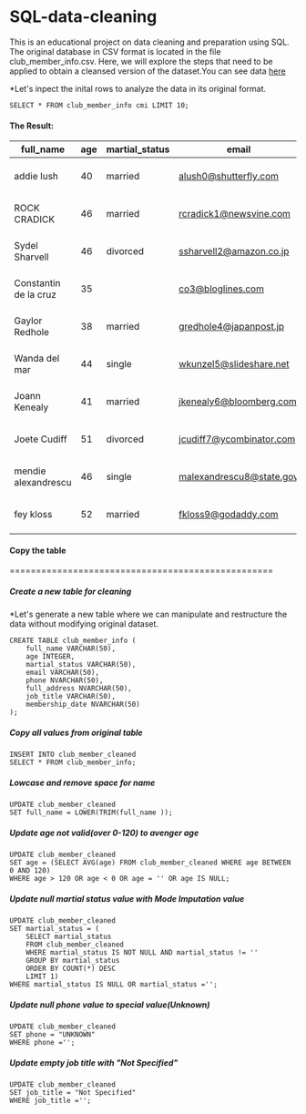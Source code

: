 # SQL-data-cleaning


  This is an educational project on data cleaning and preparation using SQL. The original database in CSV format is located in the file club_member_info.csv. Here, we will explore the steps that need to be applied to obtain a cleansed version of the dataset.You can see data [here](club_member_info.csv)


  *Let's inpect the inital rows to analyze the data in its original format.
```
SELECT * FROM club_member_info cmi LIMIT 10;
```

#### The Result:

|full_name|age|martial_status|email|phone|full_address|job_title|membership_date|
|---------|---|--------------|-----|-----|------------|---------|---------------|
|addie lush|40|married|alush0@shutterfly.com|254-389-8708|3226 Eastlawn Pass,Temple,Texas|Assistant Professor|7/31/2013|
|      ROCK CRADICK|46|married|rcradick1@newsvine.com|910-566-2007|4 Harbort Avenue,Fayetteville,North Carolina|Programmer III|5/27/2018|
|Sydel Sharvell|46|divorced|ssharvell2@amazon.co.jp|702-187-8715|4 School Place,Las Vegas,Nevada|Budget/Accounting Analyst I|10/6/2017|
|Constantin de la cruz|35||co3@bloglines.com|402-688-7162|6 Monument Crossing,Omaha,Nebraska|Desktop Support Technician|10/20/2015|
|  Gaylor Redhole|38|married|gredhole4@japanpost.jp|917-394-6001|88 Cherokee Pass,New York City,New York|Legal Assistant|5/29/2019|
|Wanda del mar       |44|single|wkunzel5@slideshare.net|937-467-6942|10864 Buhler Plaza,Hamilton,Ohio|Human Resources Assistant IV|3/24/2015|
|Joann Kenealy|41|married|jkenealy6@bloomberg.com|513-726-9885|733 Hagan Parkway,Cincinnati,Ohio|Accountant IV|4/17/2013|
|   Joete Cudiff|51|divorced|jcudiff7@ycombinator.com|616-617-0965|975 Dwight Plaza,Grand Rapids,Michigan|Research Nurse|11/16/2014|
|mendie alexandrescu|46|single|malexandrescu8@state.gov|504-918-4753|34 Delladonna Terrace,New Orleans,Louisiana|Systems Administrator III|3/12/1921|
| fey kloss|52|married|fkloss9@godaddy.com|808-177-0318|8976 Jackson Park,Honolulu,Hawaii|Chemical Engineer|11/5/2014|


#### Copy the table 
==================================================
##### Create a new table for cleaning
  *Let's generate a new table where we can manipulate and restructure the data without modifying original dataset.

```
CREATE TABLE club_member_info (
	full_name VARCHAR(50),
	age INTEGER,
	martial_status VARCHAR(50),
	email VARCHAR(50),
	phone NVARCHAR(50),
	full_address NVARCHAR(50),
	job_title VARCHAR(50),
	membership_date NVARCHAR(50)
);
```

##### Copy all values from original table

```
INSERT INTO club_member_cleaned 
SELECT * FROM club_member_info;
```

##### Lowcase and remove space for name

```
UPDATE club_member_cleaned
SET full_name = LOWER(TRIM(full_name ));
```

##### Update age not valid(over 0-120) to avenger age

```
UPDATE club_member_cleaned
SET age = (SELECT AVG(age) FROM club_member_cleaned WHERE age BETWEEN 0 AND 120)
WHERE age > 120 OR age < 0 OR age = '' OR age IS NULL;
```

##### Update null martial status value with Mode Imputation value

```
UPDATE club_member_cleaned
SET martial_status = (
	SELECT martial_status 
	FROM club_member_cleaned
	WHERE martial_status IS NOT NULL AND martial_status != ''
	GROUP BY martial_status
	ORDER BY COUNT(*) DESC
	LIMIT 1)
WHERE martial_status IS NULL OR martial_status ='';
```

##### Update null phone value to special value(Unknown)

```
UPDATE club_member_cleaned
SET phone = "UNKNOWN"
WHERE phone ='';
```

##### Update empty job title with "Not Specified"

```
UPDATE club_member_cleaned
SET job_title = "Not Specified"
WHERE job_title ='';
```


